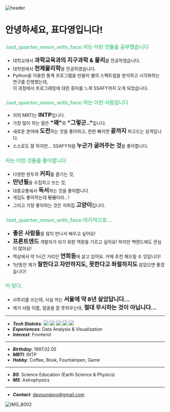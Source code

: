 ![header](https://capsule-render.vercel.app/api?type=waving&height=300&color=gradient&text=Hi%20%20there%20!&animation=fadeIn&descAlignY=35)

<div>
  <h1>안녕하세요, 표다영입니다!</h1>
  <h3><font color="#66cc99">:last_quarter_moon_with_face:저는 이런 것들을 공부했습니다</font color></h3>
  <ul>
    <li>대학교에서 <strong><font size=4>과학교육과의 지구과학 & 물리</font size></strong>를 전공하였습니다.</li>
    <li>대학원에서 <strong><font size=4>천체물리학</font size></strong>을 전공하였습니다.</li>
    <li>Python을 이용한 통계 프로그램을 만들어 별의 스펙트럼을 분석하고 시각화하는 연구를 진행했는데, <br> 이 과정에서 프로그래밍에 대한 흥미를 느껴 SSAFY까지 오게 되었습니다.</li>
  </ul>

  <h3><strong><font color="#66cc99">:last_quarter_moon_with_face:저는 이런 사람입니다</font color></strong></h3>
  <ul>
    <li>저의 MBTI는 <strong><font size=4>INTP</font size></strong>입니다.</li>
    <li>가장 많이 하는 말은 <strong><font size=4>"왜"</font size></strong>와<strong><font size=4> "그렇군.."</font size></strong>입니다.</li>
    <li>새로운 분야에 <strong><font size=4>도전</font size></strong>하는 것을 좋아하고, 한번 빠지면 <strong><font size=4>끝까지</font size></strong> 파고드는 성격입니다.</li>
    <li>스스로도 잘 하지만... SSAFY처럼 <strong><font size=4>누군가 굴려주는 것</font size></strong>을 좋아합니다.</li>
  </ul>

  <h3><strong><font color="#66cc99":last_quarter_moon_with_face:>저는 이런 것들을 좋아합니다</font color></strong></h3>
  <ul>
    <li>다양한 원두의 <strong><font size=4>커피</font size></strong>를 즐기는 것,</li>
    <li><strong><font size=4>만년필</font size></strong>을 수집하고 쓰는 것,</li>
    <li>대중교통에서 <strong><font size=4>독서</font size></strong>하는 것을 좋아합니다.</li>
    <li>게임도 좋아하는데 <s>망겜</s>이라...!</li>
    <li>그리고 가장 좋아하는 것은 저희집 <strong><font size=4>고양이</font size></strong>입니다.</li>
  </ul>

  <h3><strong><font color="#66cc99">:last_quarter_moon_with_face:마지막으로...</font color></strong></h3>
  <ul>
    <li><strong><font size=4>좋은 사람들</font size></strong>을 많이 만나서 배우고 싶어요!</li>
    <li><strong><font size=4>프론트엔드</font size></strong> 개발자가 되기 위한 역량을 기르고 싶어요! 하지만 백엔드에도 관심이 많아요!</li>
    <li>역삼에서 약 1시간 거리인 <strong><font size=4>연희동</font size></strong>에 살고 있어요. 카페 추천 해드릴 수 있답니다!</li>
    <li>1년동안 제가 <strong><font size=4>잘한다고 자만하지도, 못한다고 좌절하지도</font size></strong> 않았으면 좋겠습니다!</li>
  </ul>

  <h3><strong><font color="#66cc99">아 맞다,</font color></strong></h3>
  <ul>
    <li>사투리를 쓰는데, 사실 저는 <strong><font size=4>서울에 약 8년 살았답니다...</font size></strong></li>
    <li>제가 사람 이름, 얼굴을 잘 못외우는데, <strong><font size=4>절대 무시하는 것이 아닙니다...</font size></strong></li>
  </ul>

---

 - ***Tech Statcks***: <img src="https://img.shields.io/badge/Python-3776AB?style=flat&logo=Python&logoColor=white"> <img src="https://img.shields.io/badge/Numpy-013243?style=flat&logo=Python&logoColor=white"> <img src="https://img.shields.io/badge/Pandas-150458?style=flat&logo=Pandas&logoColor=white"> <img src="https://img.shields.io/badge/Scipy-8CAAE6?style=flat&logo=Scipy&logoColor=white"> <img src="https://img.shields.io/badge/Java-007396?style=flat&logo=Java&logoColor=white">
- ***Experiences***: Data Analysis & Visualization
- ***Interest***: Frontend

---

- ***Birthday***: 1997.02.05
- ***MBTI***: INTP
- ***Hobby***: Coffee, Book, Fountainpen, Game

---

- ***BS***: Science Education (Earth Science & Physics)
- ***MS***: Astrophysics
---
- ***Contact***: dayoungpyo@gmail.com

</div> 

![IMG_8002](https://github.com/celestedayoung/celestedayoung/assets/144453750/1a310482-ef24-4d30-92bb-08147274d729)
